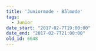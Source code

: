 ```yaml
---
title: 'Juniormøde - Bålmøde'
tags:
  - Junior
date_start: "2017-02-7T19:00:00"
date_end: "2017-02-7T21:00:00"
old_id: 6648
---
```

